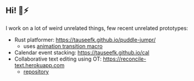## Hi!  🦀⚡️

I work on a lot of weird unrelated things, few recent unrelated prototypes:
- Rust platformer: https://tauseefk.github.io/puddle-jumpr/
  - uses [animation transition macro](https://github.com/tauseefk/animation-transition-derive-macro)
- Calendar event stacking: https://tauseefk.github.io/cal
- Collaborative text editing using OT: https://reconcile-text.herokuapp.com
  - [repository](https://github.com/tauseefk/reconcile)
